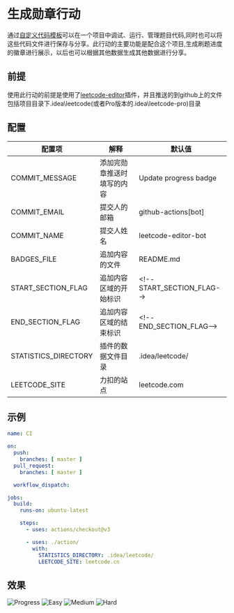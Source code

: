 # 生成勋章行动

通过[自定义代码模板](https://github.com/shuzijun/leetcode-editor/blob/master/doc/CustomCode_ZH.md)可以在一个项目中调试、运行、管理题目代码,同时也可以将这些代码文件进行保存与分享。此行动的主要功能是配合这个项目,生成刷题进度的徽章进行展示，以后也可以根据其他数据生成其他数据进行分享。

## 前提

使用此行动的前提是使用了[leetcode-editor](https://github.com/shuzijun/leetcode-editor)插件，并且推送的到github上的文件包括项目目录下.idea\leetcode(或者Pro版本的.idea\leetcode-pro)目录

## 配置


| 配置项               | 解释                       | 默认值                        |
| ---------------------- | ---------------------------- |----------------------------|
| COMMIT_MESSAGE       | 添加完勋章推送时填写的内容 | Update progress badge      |
| COMMIT_EMAIL         | 提交人的邮箱               | github-actions[bot]        |
| COMMIT_NAME          | 提交人姓名                 | leetcode-editor-bot        |
| BADGES_FILE          | 追加内容的文件             | README.md                  |
| START_SECTION_FLAG   | 追加内容区域的开始标识     | <\!--START_SECTION_FLAG--> |
| END_SECTION_FLAG     | 追加内容区域的结束标识     | <\!--END_SECTION_FLAG-->   |
| STATISTICS_DIRECTORY | 插件的数据文件目录         | .idea/leetcode/            |
| LEETCODE_SITE        | 力扣的站点                 | leetcode.com               |

## 示例

```yml
name: CI

on:
  push:
    branches: [ master ]
  pull_request:
    branches: [ master ]

  workflow_dispatch:

jobs:
  build:
    runs-on: ubuntu-latest

    steps:
      - uses: actions/checkout@v3

      - uses: ./action/
        with:
          STATISTICS_DIRECTORY: .idea/leetcode/
          LEETCODE_SITE: leetcode.cn
```

## 效果
<!--START_SECTION_FLAG-->
![Progress](https://img.shields.io/static/v1?logo=leetcode&label=Progress&message=176%2F2643&color=brightgreen)  ![Easy](https://img.shields.io/static/v1?logo=leetcode&label=Easy&message=58&color=5CB85C)  ![Medium](https://img.shields.io/static/v1?logo=leetcode&label=Medium&message=106&color=F0AD4E)  ![Hard](https://img.shields.io/static/v1?logo=leetcode&label=Hard&message=12&color=D9534F)  <!--END_SECTION_FLAG-->